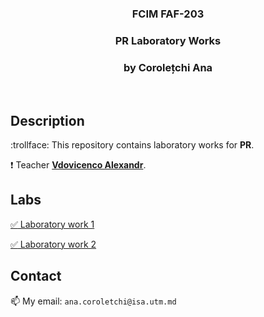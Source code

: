 <h3 align="center">FCIM FAF-203</h3>
  <div align="center">
    <h3>PR Laboratory Works</h3>
    <h3>by Corolețchi Ana</h3>
  <br/>
  </div>

 
## Description

:trollface:  This repository contains laboratory works for **PR**.

:exclamation:  Teacher [**Vdovicenco Alexandr**](https://github.com/ASV44).

## Labs

[:white_check_mark: Laboratory work 1](https://github.com/Gumball007/PR-labs/tree/main/lab1)

[:white_check_mark: Laboratory work 2](https://github.com/Gumball007/PR-labs/tree/main/lab2)

## Contact

:mailbox:  My email: `ana.coroletchi@isa.utm.md`
